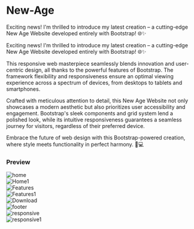 # New-Age
 Exciting news! I'm thrilled to introduce my latest creation – a cutting-edge New Age Website developed entirely with Bootstrap! 🌐✨

Exciting news! I'm thrilled to introduce my latest creation – a cutting-edge New Age Website developed entirely with Bootstrap! 🌐✨

This responsive web masterpiece seamlessly blends innovation and user-centric design, all thanks to the powerful features of Bootstrap. The framework flexibility and responsiveness ensure an optimal viewing experience across a spectrum of devices, from desktops to tablets and smartphones.

Crafted with meticulous attention to detail, this New Age Website not only showcases a modern aesthetic but also prioritizes user accessibility and engagement. Bootstrap's sleek components and grid system lend a polished look, while its intuitive responsiveness guarantees a seamless journey for visitors, regardless of their preferred device.

Embrace the future of web design with this Bootstrap-powered creation, where style meets functionality in perfect harmony. 🚀💻

<strong><h3>Preview</strong></h3>
![home](https://github.com/Sanket-825/New-Age/assets/123058949/855e7d20-52b5-4c90-9ac9-02773d3a1f4b)<br>
![Home1](https://github.com/Sanket-825/New-Age/assets/123058949/3a21f01b-1f2e-41d1-a78b-1a3083e0b8d6)
<br>
![Features](https://github.com/Sanket-825/New-Age/assets/123058949/9a92b7ec-ef60-4eb0-8955-5f9707427340)
<br>
![Features1](https://github.com/Sanket-825/New-Age/assets/123058949/019a3080-e651-4b4e-baa4-509605e7f53f)
<br>
![Download](https://github.com/Sanket-825/New-Age/assets/123058949/d72eab0d-5889-4a6a-9b54-fdaec8e0cfd1)
<br>
![footer](https://github.com/Sanket-825/New-Age/assets/123058949/3f083463-cac8-44a3-b7d9-bf8ee3a3420b)
<br>
![responsive](https://github.com/Sanket-825/New-Age/assets/123058949/b00218b4-0317-452d-a556-9d9e8bb79b5e)
<br>
![responsive1](https://github.com/Sanket-825/New-Age/assets/123058949/4605f8c7-4360-4f17-baa9-4484d506c1b0)
